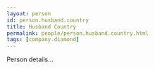 ```yaml
---
layout: person
id: person.husband.country
title: Husband Country
permalink: people/person.husband.country.html
tags: [company.diamond]
---
```


Person details...